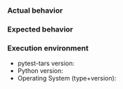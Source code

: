 ### Actual behavior


### Expected behavior


### Execution environment

* pytest-tars version:
* Python version:
* Operating System (type+version):
